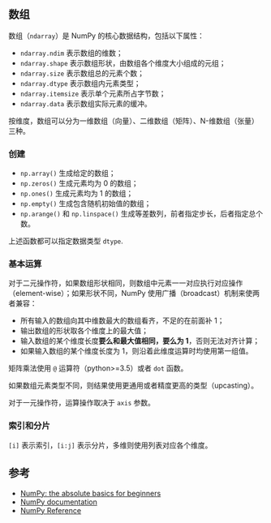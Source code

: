 ## 数组

数组（`ndarray`）是 NumPy 的核心数据结构，包括以下属性：

- `ndarray.ndim` 表示数组的维数；
- `ndarray.shape` 表示数组形状，由数组各个维度大小组成的元组；
- `ndarray.size` 表示数组总的元素个数；
- `ndarray.dtype` 表示数组内元素类型；
- `ndarray.itemsize` 表示单个元素所占字节数；
- `ndarray.data` 表示数组实际元素的缓冲。

按维度，数组可以分为一维数组（向量）、二维数组（矩阵）、N-维数组（张量）三种。

### 创建

- `np.array()` 生成给定的数组；
- `np.zeros()` 生成元素均为 0 的数组；
- `np.ones()` 生成元素均为 1 的数组；
- `np.empty()` 生成包含随机初始值的数组；
- `np.arange()` 和 `np.linspace()` 生成等差数列，前者指定步长，后者指定总个数。

上述函数都可以指定数据类型 `dtype`.

### 基本运算

对于二元操作符，如果数组形状相同，则数组中元素一一对应执行对应操作（element-wise）；如果形状不同，NumPy 使用广播（broadcast）机制来使两者兼容：

- 所有输入的数组向其中维数最大的数组看齐，不足的在前面补 1；
- 输出数组的形状取各个维度上的最大值；
- 输入数组的某个维度长度**要么和最大值相同，要么为 1**，否则无法对齐计算；
- 如果输入数组的某个维度长度为 1，则沿着此维度运算时均使用第一组值。

矩阵乘法使用 `@` 运算符（python>=3.5）或者 `dot` 函数。

如果数组元素类型不同，则结果使用更通用或者精度更高的类型（upcasting）。

对于一元操作符，运算操作取决于 `axis` 参数。

### 索引和分片

`[i]` 表示索引，`[i:j]` 表示分片，多维则使用列表对应各个维度。

## 参考

- [NumPy: the absolute basics for beginners](https://numpy.org/doc/stable/user/absolute_beginners.html)
- [NumPy documentation](https://numpy.org/doc/stable/)
- [NumPy Reference](https://numpy.org/doc/stable/reference/index.html)
